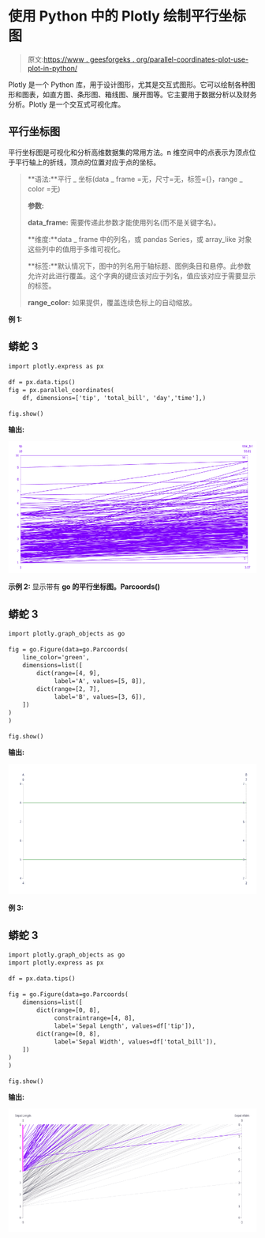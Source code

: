# 使用 Python 中的 Plotly 绘制平行坐标图

> 原文:[https://www . geesforgeks . org/parallel-coordinates-plot-use-plot-in-python/](https://www.geeksforgeeks.org/parallel-coordinates-plot-using-plotly-in-python/)

Plotly 是一个 Python 库，用于设计图形，尤其是交互式图形。它可以绘制各种图形和图表，如直方图、条形图、箱线图、展开图等。它主要用于数据分析以及财务分析。Plotly 是一个交互式可视化库。

## 平行坐标图

平行坐标图是可视化和分析高维数据集的常用方法。n 维空间中的点表示为顶点位于平行轴上的折线，顶点的位置对应于点的坐标。

> **语法:**平行 _ 坐标(data _ frame =无，尺寸=无，标签={}，range _ color =无)
> 
> **参数:**
> 
> **data_frame:** 需要传递此参数才能使用列名(而不是关键字名)。
> 
> **维度:**data _ frame 中的列名，或 pandas Series，或 array_like 对象这些列中的值用于多维可视化。
> 
> **标签:**默认情况下，图中的列名用于轴标题、图例条目和悬停。此参数允许对此进行覆盖。这个字典的键应该对应于列名，值应该对应于需要显示的标签。
> 
> **range_color:** 如果提供，覆盖连续色标上的自动缩放。

**例 1:**

## 蟒蛇 3

```
import plotly.express as px

df = px.data.tips()
fig = px.parallel_coordinates(
    df, dimensions=['tip', 'total_bill', 'day','time'],)

fig.show()
```

**输出:**

![](img/3ecd1475247f4b5a52d27f167eabe55e.png)

**示例 2:** 显示带有 **go 的平行坐标图。Parcoords()**

## 蟒蛇 3

```
import plotly.graph_objects as go

fig = go.Figure(data=go.Parcoords(
    line_color='green',
    dimensions=list([
        dict(range=[4, 9],
             label='A', values=[5, 8]),
        dict(range=[2, 7],
             label='B', values=[3, 6]),
    ])
)
)

fig.show()
```

**输出:**

![](img/7fc53e49ee2ef66a1ed8e56bfc1363e4.png)

**例 3:**

## 蟒蛇 3

```
import plotly.graph_objects as go
import plotly.express as px

df = px.data.tips()

fig = go.Figure(data=go.Parcoords(
    dimensions=list([
        dict(range=[0, 8],
             constraintrange=[4, 8],
             label='Sepal Length', values=df['tip']),
        dict(range=[0, 8],
             label='Sepal Width', values=df['total_bill']),
    ])
)
)

fig.show()
```

**输出:**

![](img/7a485a55eeef018db87518fa0d5431ea.png)